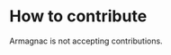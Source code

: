 # How to contribute

Armagnac is not accepting contributions.

<!--

# Build environment

Armagnac is built using Xcode 15 on macOS Sonoma. All external dependencies are handled through the Swift Package Manager.

# Code style

Every Armagnac commit is automatically linted using SwiftLint. You can run these checks locally simply by building in Xcode, violations will appear as errors or warnings. For your pull request to be merged, you must meet all the requirements outlined by SwiftLint and have no violations.

Generally, it is not advised to disable a SwiftLint rule, but there are certain situations where it is necessary. Please use your discretion when disabling rules temporarily.

SwiftLint does not fully check indentation, but we ask that you indent with 4-width spaces. This can be automatically configured in Xcode's settings.

All added strings must be properly localised and added to the EN strings file. Do not add keys for other languages or translate within your PR. All translations should be handled on [Crowdin](https://crowdin.com/project/Armagnac).

# Making your PR

Please provide a detailed description of your changes in your PR. If your commits contain UI changes, we ask that you provide screenshots.

# Review

Once your pull request passes CI SwiftLint checks and builds, it will be ready for review. You may receive feedback on code that should changed. Once you have received an approval, your code will be merged!

-->
